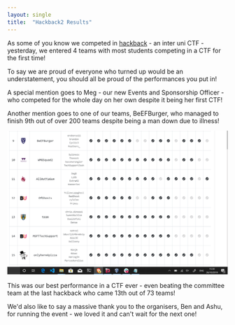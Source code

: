 ```yaml
---
layout: single
title:  "Hackback2 Results"
---
```

As some of you know we competed in [hackback](https://tryhackme.com/hackback2) - an inter uni CTF - yesterday, we entered 4 teams with most students competing in a CTF for the first time!

To say we are proud of everyone who turned up would be an understatement, you should all be proud of the performances you put in!

A special mention goes to Meg - our new Events and Sponsorship Officer - who competed for the whole day on her own despite it being her first CTF!

Another mention goes to one of our teams, BeEFBurger, who managed to finish 9th out of over 200 teams despite being a man down due to illness! 

![BeeFBurger placement](/assets/images/posts/THM_2019.png)

This was our best performance in a CTF ever - even beating the committee team at the last hackback who came 13th out of 73 teams!

We'd also like to say a massive thank you to the organisers, Ben and Ashu, for running the event - we loved it and can't wait for the next one!

